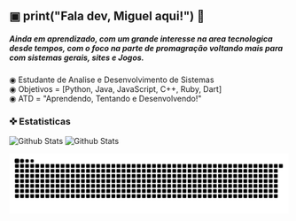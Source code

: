 ## ▣ print("Fala dev, Miguel aqui!") 👋

##### Ainda em aprendizado, com um grande interesse na area tecnologica desde tempos, com o foco na parte de promagração voltando mais para com sistemas gerais, sites e Jogos.  

◉ Estudante de Analise e Desenvolvimento de Sistemas <br>
◉ Objetivos = [Python, Java, JavaScript, C++, Ruby, Dart] <br>
◉ ATD = "Aprendendo, Tentando e Desenvolvendo!" 


### ✜ Estatisticas
<p>
  <img
    alt = "Github Stats"]
    height = "200"
    src = "https://github-readme-stats.vercel.app/api?username=MiguelMHNQ&show_icons=true&theme=onedark&include_all_commits=true&locale=pt-br"
  />
  <img
    alt = "Github Stats"
    height = "200"
    src = "https://github-readme-stats.vercel.app/api/top-langs/?username=anuraghazra&include_all_commits=true&theme=onedark&layout=compact"
  />
</p>
<picture align = "center">
  <source media = "(prefers-color-scheme: dark)" srcset="https://raw.githubusercontent.com/HavilahSantosP/HavilahSantosP/output/github-contribution-grid-snake-dark.svg">
  <source media = "(prefers-color-scheme: light)" srcset="https://raw.githubusercontent.com/HavilahSantosP/HavilahSantosP/output/github-contribution-grid-snake-dark.svg">
  <img 
    align = "left"
    alt = "github contribution grid snake animation" 
    src = "https://raw.githubusercontent.com/MiguelMHNQ/MiguelMHNQ/output/github-contribution-grid-snake.svg">
</picture>
